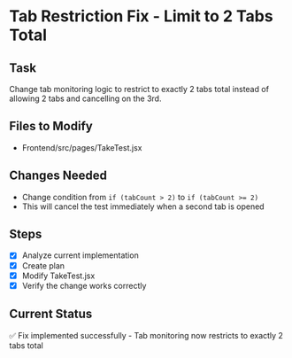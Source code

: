 # Tab Restriction Fix - Limit to 2 Tabs Total

## Task
Change tab monitoring logic to restrict to exactly 2 tabs total instead of allowing 2 tabs and cancelling on the 3rd.

## Files to Modify
- Frontend/src/pages/TakeTest.jsx

## Changes Needed
- Change condition from `if (tabCount > 2)` to `if (tabCount >= 2)`
- This will cancel the test immediately when a second tab is opened

## Steps
- [x] Analyze current implementation
- [x] Create plan
- [x] Modify TakeTest.jsx
- [x] Verify the change works correctly

## Current Status
✅ Fix implemented successfully - Tab monitoring now restricts to exactly 2 tabs total
